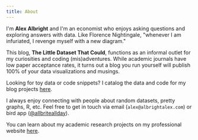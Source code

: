 ```yaml
---
title: About
---
```


I'm **Alex Albright** and I'm an economist who enjoys asking questions and exploring answers with data. Like Florence Nightingale, "whenever I am infuriated, I revenge myself with a new diagram."

This blog, **The Little Dataset That Could**, functions as an informal outlet for my curiosities and coding (mis)adventures. While academic journals have low paper acceptance rates, it turns out a blog you run yourself will publish 100% of your data visualizations and musings.

Looking for toy data or code snippets? I catalog the data and code for my blog projects [here](https://thelittledataset.com/my-resources/).

I always enjoy connecting with people about random datasets, pretty graphs, R, etc. Feel free to get in touch via email (`alex@albrightalex.com`) or bird app ([@allbriteallday](https://twitter.com/AllbriteAllday)).

You can learn about my academic research projects on my professional website [here](https://www.albrightalex.com/).

<br>

